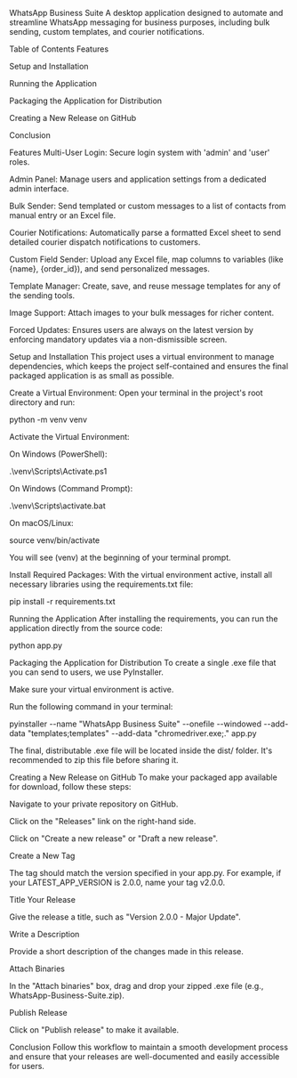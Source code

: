 WhatsApp Business Suite
A desktop application designed to automate and streamline WhatsApp messaging for business purposes, including bulk sending, custom templates, and courier notifications.

Table of Contents
Features

Setup and Installation

Running the Application

Packaging the Application for Distribution

Creating a New Release on GitHub

Conclusion

Features
Multi-User Login: Secure login system with 'admin' and 'user' roles.

Admin Panel: Manage users and application settings from a dedicated admin interface.

Bulk Sender: Send templated or custom messages to a list of contacts from manual entry or an Excel file.

Courier Notifications: Automatically parse a formatted Excel sheet to send detailed courier dispatch notifications to customers.

Custom Field Sender: Upload any Excel file, map columns to variables (like {name}, {order_id}), and send personalized messages.

Template Manager: Create, save, and reuse message templates for any of the sending tools.

Image Support: Attach images to your bulk messages for richer content.

Forced Updates: Ensures users are always on the latest version by enforcing mandatory updates via a non-dismissible screen.

Setup and Installation
This project uses a virtual environment to manage dependencies, which keeps the project self-contained and ensures the final packaged application is as small as possible.

Create a Virtual Environment:
Open your terminal in the project's root directory and run:

python -m venv venv

Activate the Virtual Environment:

On Windows (PowerShell):

.\venv\Scripts\Activate.ps1

On Windows (Command Prompt):

.\venv\Scripts\activate.bat

On macOS/Linux:

source venv/bin/activate

You will see (venv) at the beginning of your terminal prompt.

Install Required Packages:
With the virtual environment active, install all necessary libraries using the requirements.txt file:

pip install -r requirements.txt

Running the Application
After installing the requirements, you can run the application directly from the source code:

python app.py

Packaging the Application for Distribution
To create a single .exe file that you can send to users, we use PyInstaller.

Make sure your virtual environment is active.

Run the following command in your terminal:

pyinstaller --name "WhatsApp Business Suite" --onefile --windowed --add-data "templates;templates" --add-data "chromedriver.exe;." app.py

The final, distributable .exe file will be located inside the dist/ folder. It's recommended to zip this file before sharing it.

Creating a New Release on GitHub
To make your packaged app available for download, follow these steps:

Navigate to your private repository on GitHub.

Click on the "Releases" link on the right-hand side.

Click on "Create a new release" or "Draft a new release".

Create a New Tag

The tag should match the version specified in your app.py. For example, if your LATEST_APP_VERSION is 2.0.0, name your tag v2.0.0.

Title Your Release

Give the release a title, such as "Version 2.0.0 - Major Update".

Write a Description

Provide a short description of the changes made in this release.

Attach Binaries

In the "Attach binaries" box, drag and drop your zipped .exe file (e.g., WhatsApp-Business-Suite.zip).

Publish Release

Click on "Publish release" to make it available.

Conclusion
Follow this workflow to maintain a smooth development process and ensure that your releases are well-documented and easily accessible for users.